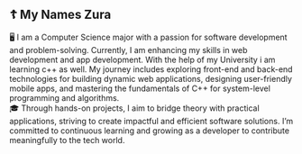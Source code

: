 ## ☦️ My Names Zura

🖥️ I am a Computer Science major with a passion for software development and problem-solving. Currently, I am enhancing my skills in web development and app development. With the help of my University i am learning c++ as well. My journey includes exploring front-end and back-end technologies for building dynamic web applications, designing user-friendly mobile apps, and mastering the fundamentals of C++ for system-level programming and algorithms.<br>
🎓 Through hands-on projects, I aim to bridge theory with practical applications, striving to create impactful and efficient software solutions. I’m committed to continuous learning and growing as a developer to contribute meaningfully to the tech world. <br>
